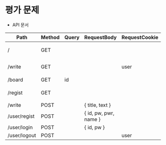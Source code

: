 # 평가 문제

- API 문서

| Path         | Method | Query | RequestBody           | RequestCookie | ResponseBody           | ResponseCookie |
| ------------ | ------ | ----- | --------------------- | ------------- | ---------------------- | -------------- |
| /            | GET    |       |                       |               | 게시판 목록 웹페이지   |                |
| /write       | GET    |       |                       | user          | 게시판 글쓰기 웹페이지 |                |
| /board       | GET    | id    |                       |               | 게시글 웹페이지        |                |
| /regist      | GET    |       |                       |               | 회원가입 웹페이지      |                |
| /write       | POST   |       | { title, text }       |               | redirect /             |                |
| /user/regist | POST   |       | { id, pw, pwr, name } |               | redirect /             |                |
| /user/login  | POST   |       | { id, pw }            |               | redirect /             | user=user.name |
| /user/logout | POST   |       |                       | user          | redirect /             | user=null      |
